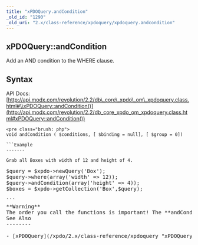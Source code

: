 ```yaml
---
title: "xPDOQuery.andCondition"
_old_id: "1290"
_old_uri: "2.x/class-reference/xpdoquery/xpdoquery.andcondition"
---
```


xPDOQuery::andCondition
-----------------------

Add an AND condition to the WHERE clause.

Syntax
------

API Docs: [http://api.modx.com/revolution/2.2/db\_core\_xpdo\_om\_xpdoquery.class.html#\\xPDOQuery::andCondition()](http://api.modx.com/revolution/2.2/db_core_xpdo_om_xpdoquery.class.html#xPDOQuery::andCondition())

```
<pre class="brush: php">
void andCondition ( $conditions, [ $binding = null], [ $group = 0])

```Example
-------

Grab all Boxes with width of 12 and height of 4.

```
<pre class="brush: php">
$query = $xpdo->newQuery('Box');
$query->where(array('width' => 12));
$query->andCondition(array('height' => 4));
$boxes = $xpdo->getCollection('Box',$query);

```<div class="warning">**Warning**  
The order you call the functions is important! The **andCondition** must come after the **where** method has been used.</div>See Also
--------

- [xPDOQuery](/xpdo/2.x/class-reference/xpdoquery "xPDOQuery")